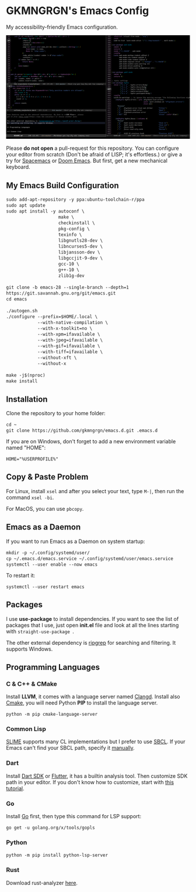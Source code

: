 # GKMNGRGN's Emacs Config

My accessibility-friendly Emacs configuration.

![](data/interface.png)

Please **do not open** a pull-request for this repository. You can configure your editor from scratch (Don't be afraid of LISP; it's effortless.) or give a try for [Spacemacs][1] or [Doom Emacs][2]. But first, get a new mechanical keyboard.

## My Emacs Build Configuration

    sudo add-apt-repository -y ppa:ubuntu-toolchain-r/ppa
    sudo apt update
    sudo apt install -y autoconf \
                        make \
                        checkinstall \
                        pkg-config \
                        texinfo \
                        libgnutls28-dev \
                        libncurses5-dev \
                        libjansson-dev \
                        libgccjit-9-dev \
                        gcc-10 \
                        g++-10 \
                        zlib1g-dev

    git clone -b emacs-28 --single-branch --depth=1 https://git.savannah.gnu.org/git/emacs.git
    cd emacs

    ./autogen.sh
    ./configure --prefix=$HOME/.local \
                --with-native-compilation \
                --with-x-toolkit=no \
                --with-xpm=ifavailable \
                --with-jpeg=ifavailable \
                --with-gif=ifavailable \
                --with-tiff=ifavailable \
                --without-xft \
                --without-x

    make -j$(nproc)
    make install


## Installation

Clone the repository to your home folder:

    cd ~
    git clone https://github.com/gkmngrgn/emacs.d.git .emacs.d

If you are on Windows, don't forget to add a new environment variable named "HOME":

    HOME="%USERPROFILE%"


## Copy & Paste Problem

For Linux, install `xsel` and after you select your text, type `M-|`,
then run the command `xsel -bi`.

For MacOS, you can use `pbcopy`.


## Emacs as a Daemon

If you want to run Emacs as a Daemon on system startup:

    mkdir -p ~/.config/systemd/user/
    cp ~/.emacs.d/emacs.service ~/.config/systemd/user/emacs.service
    systemctl --user enable --now emacs

To restart it:

    systemctl --user restart emacs


## Packages

I use **use-package** to install dependencies. If you want to see the list of packages that I use, just open **init.el** file and look at all the lines starting with `straight-use-package `.

The other external dependency is [ripgrep][4] for searching and filtering. It supports Windows.


## Programming Languages

### C & C++ & CMake

Install **LLVM**, it comes with a language server named [Clangd][5]. Install also [Cmake][6], you will need Python **PIP** to install the language server.


    python -m pip cmake-language-server


### Common Lisp

[SLIME][7] supports many CL implementations but I prefer to use [SBCL][8]. If your Emacs can't find your SBCL path, specify it [manually][9].

### Dart

Install [Dart SDK][10] or [Flutter][11], it has a builtin analysis tool. Then customize SDK path in your editor. If you don't know how to customize, start with [this tutorial][12].


### Go

Install [Go][13] first, then type this command for LSP support:

    go get -u golang.org/x/tools/gopls


### Python

    python -m pip install python-lsp-server


### Rust

Download rust-analyzer [here][14].

[1]: https://www.spacemacs.org/
[2]: https://github.com/hlissner/doom-emacs
[4]: https://github.com/BurntSushi/ripgrep/
[5]: https://clangd.llvm.org/
[6]: https://cmake.org/download/
[7]: https://common-lisp.net/project/slime/
[8]: http://www.sbcl.org/
[9]: http://ergoemacs.org/emacs/emacs_custom_system.html
[10]: https://dart.dev/
[11]: https://flutter.dev/
[12]: http://ergoemacs.org/emacs/emacs_custom_system.html
[13]: https://go.dev/
[14]: https://github.com/rust-analyzer/rust-analyzer/releases
